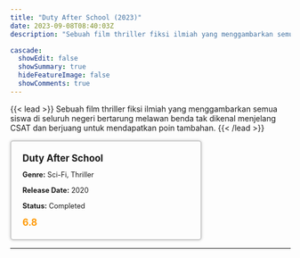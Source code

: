 ```yaml
---
title: "Duty After School (2023)"
date: 2023-09-08T08:40:03Z
description: "Sebuah film thriller fiksi ilmiah yang menggambarkan semua siswa di seluruh negeri bertarung melawan benda tak dikenal menjelang CSAT dan berjuang untuk mendapatkan poin tambahan."

cascade:
  showEdit: false
  showSummary: true
  hideFeatureImage: false
  showComments: true
---
```


{{< lead >}}
Sebuah film thriller fiksi ilmiah yang menggambarkan semua siswa di seluruh negeri bertarung melawan benda tak dikenal menjelang CSAT dan berjuang untuk mendapatkan poin tambahan.
{{< /lead >}}

<style>

/* CSS for the movie information box */
        .movie-box {
            width: 300px;
            padding: 20px;
            border: 2px solid #ccc; /* Border added */
            border-radius: 5px;
            box-shadow: 0 0 5px rgba(0, 0, 0, 0.2);
        }

        /* CSS for movie title */
        .movie-title {
            font-size: 1.2em;
            font-weight: bold;
            margin-bottom: 10px;
        }

        /* CSS for movie details */
        .movie-details {
            font-size: 0.9em;
            margin-bottom: 10px;
        }

        /* CSS for movie rating */
        .movie-rating {
            font-size: 1.2em;
            font-weight: bold;
            color: #ff9900; /* IMDb's rating color */
        }
</style>

 <div class="movie-box">
        <div class="movie-title">Duty After School</div>
        <div class="movie-details">
            <p><strong>Genre:</strong> Sci-Fi, Thriller</p>
            <p><strong>Release Date:</strong> 2020</p>
            <p><strong>Status:</strong> Completed</p>
        </div>
        <div class="movie-rating">6.8</div>
    </div>

---

